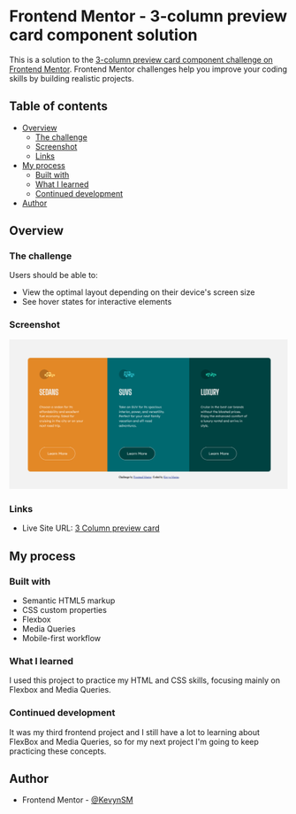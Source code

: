 # Frontend Mentor - 3-column preview card component solution

This is a solution to the [3-column preview card component challenge on Frontend Mentor](https://www.frontendmentor.io/challenges/3column-preview-card-component-pH92eAR2-). Frontend Mentor challenges help you improve your coding skills by building realistic projects. 

## Table of contents

- [Overview](#overview)
  - [The challenge](#the-challenge)
  - [Screenshot](#screenshot)
  - [Links](#links)
- [My process](#my-process)
  - [Built with](#built-with)
  - [What I learned](#what-i-learned)
  - [Continued development](#continued-development)  
- [Author](#author)


## Overview

### The challenge

Users should be able to:

- View the optimal layout depending on their device's screen size
- See hover states for interactive elements

### Screenshot

![](images/solution.png)

### Links

- Live Site URL: [3 Column preview card](https://kevynsm.github.io/3-column-preview-card-component/)

## My process

### Built with

- Semantic HTML5 markup
- CSS custom properties
- Flexbox
- Media Queries
- Mobile-first workflow

### What I learned

I used this project to practice my HTML and CSS skills, focusing mainly on Flexbox and Media Queries. 

### Continued development

It was my third frontend project and I still have a lot to learning about FlexBox and Media Queries, so for my next project I'm going to keep practicing these concepts.

## Author

- Frontend Mentor - [@KevynSM](https://www.frontendmentor.io/profile/KevynSM)

